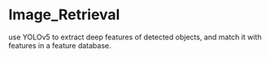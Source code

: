 # Image_Retrieval

use YOLOv5 to extract deep features of detected objects, and match it with features in a feature database.
